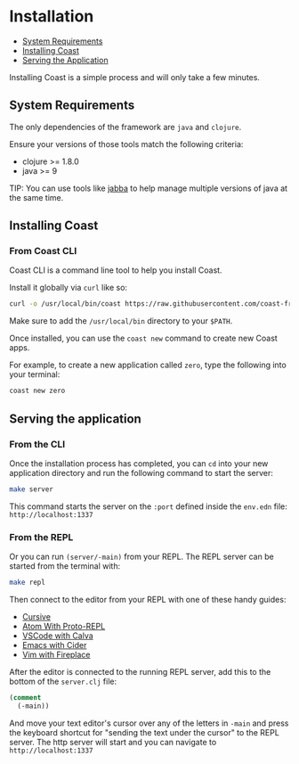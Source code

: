 # Installation

* [System Requirements](#user-content-system-requirements)
* [Installing Coast](#user-content-installing-coast)
* [Serving the Application](#user-content-serving-the-application)

Installing Coast is a simple process and will only take a few minutes.

## System Requirements

The only dependencies of the framework are `java` and `clojure`.

Ensure your versions of those tools match the following criteria:

- clojure >= 1.8.0
- java >= 9

TIP: You can use tools like [jabba](https://github.com/shyiko/jabba) to help manage multiple versions of java at the same time.

## Installing Coast

### From Coast CLI

Coast CLI is a command line tool to help you install Coast.

Install it globally via `curl` like so:

```bash
curl -o /usr/local/bin/coast https://raw.githubusercontent.com/coast-framework/coast/master/coast && chmod a+x /usr/local/bin/coast
```

Make sure to add the `/usr/local/bin` directory to your `$PATH`.

Once installed, you can use the `coast new` command to create new Coast apps.

For example, to create a new application called `zero`, type the following into your terminal:

```bash
coast new zero
```

## Serving the application

### From the CLI

Once the installation process has completed, you can `cd` into your new application directory and run the following command to start the server:

```bash
make server
```

This command starts the server on the `:port` defined inside the `env.edn` file: `http://localhost:1337`

### From the REPL

Or you can run `(server/-main)` from your REPL. The REPL server can be started from the terminal with:

```bash
make repl
```

Then connect to the editor from your REPL with one of these handy guides:

- [Cursive](https://cursive-ide.com/userguide/repl.html)
- [Atom With Proto-REPL](https://github.com/jasongilman/proto-repl#connecting-to-a-remote-repl)
- [VSCode with Calva](https://github.com/BetterThanTomorrow/calva#how-to-use)
- [Emacs with Cider](https://github.com/clojure-emacs/cider#connect-to-a-running-nrepl-server)
- [Vim with Fireplace](https://github.com/tpope/vim-fireplace)

After the editor is connected to the running REPL server, add this to the bottom of the `server.clj` file:

```clojure
(comment
  (-main))
```

And move your text editor's cursor over any of the letters in `-main` and press the keyboard shortcut for "sending the text under the cursor" to the REPL server. The http server will start and you can navigate to `http://localhost:1337`
